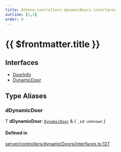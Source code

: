 ```yaml
---
title: Athena.controllers.dynamicDoors.interfaces
outline: [1,3]
order: 0
---
```


# {{ $frontmatter.title }}


## Interfaces

- [DoorInfo](../interfaces/server_controllers_dynamicDoors_interfaces_DoorInfo.md)
- [DynamicDoor](../interfaces/server_controllers_dynamicDoors_interfaces_DynamicDoor.md)

## Type Aliases

### dDynamicDoor

Ƭ **dDynamicDoor**: [`DynamicDoor`](../interfaces/server_controllers_dynamicDoors_interfaces_DynamicDoor.md) & { `_id`: `unknown`  }

#### Defined in

[server/controllers/dynamicDoors/interfaces.ts:127](https://github.com/Stuyk/altv-athena/blob/068488b/src/core/server/controllers/dynamicDoors/interfaces.ts#L127)
